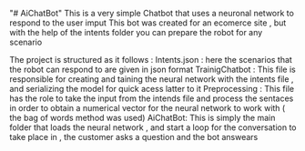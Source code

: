 "# AiChatBot" 
This is a very simple Chatbot that uses a neuronal network to respond to the user imput 
This bot was created for an ecomerce site , but with the help of the intents folder you can prepare the robot 
for any scenario

The project is structured as it follows :
				Intents.json : here the scenarios that the robot can respond to are given in json format
				TrainigChatbot : This file is responsible for creating and taining the neural network with the intents file , and serializing the model for 
								quick acess latter to it
				Preprocessing :  This file has the role to take the input from the intends file and process the sentaces in order to obtain a numerical 
								vector for the neural network to work with ( the bag of words method was used) 
				AiChatBot:  This is simply the main folder that loads the neural network , and start a loop for the conversation to take place in , the customer 
							asks a question and the bot answears 